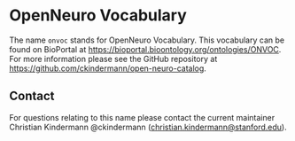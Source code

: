 # OpenNeuro Vocabulary

The name `onvoc` stands for OpenNeuro Vocabulary. This vocabulary can be found on BioPortal at https://bioportal.bioontology.org/ontologies/ONVOC. For more information please see the GitHub repository at https://github.com/ckindermann/open-neuro-catalog.

## Contact

For questions relating to this name please contact the current maintainer Christian Kindermann @ckindermann (christian.kindermann@stanford.edu).
